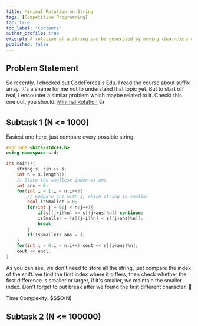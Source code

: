 ```yaml
---
title: Minimal Rotation on String
tags: [Competitive Programming]
toc: true
toc_label: "Contents"
author_profile: true
excerpt: A rotation of a string can be generated by moving characters one after another from beginning to end. Your task is to determine the lexicographically minimal rotation of a string. 💯
published: false
---
```


## Problem Statement

So recently, I checked out CodeForces's Edu. I read the course about suffix array. It's a shame for me not to understand that topic yet. But to start off real, I encounter a similar problem which maybe related to it. Checkt this one out, you should. [Minimal Rotation](https://cses.fi/problemset/task/1110/) 👍

## Subtask 1 (N <= 1000)

Easiest one here, just compare every possible string.

```c++
#include <bits/stdc++.h>
using namespace std;

int main(){
    string s; cin >> s;
    int n = s.length();
    // Store the smallest index as ans
    int ans = 0;
    for(int i = 1;i < n;i++){
        // Compare ans with i, which string is smaller
        bool isSmaller = 0;
        for(int j = 0;j < n;j++){
            if(s[(j+i)%n] == s[(j+ans)%n]) continue;
            isSmaller = (s[(j+i)%n] < s[(j+ans)%n]);
            break;
        }
        if(isSmaller) ans = i;
    }
    for(int i = 0;i < n;i++) cout << s[(i+ans)%n];
    cout << endl;
}
```

As you can see, we don't need to store all the string, just compare the index of the shift. we find the first index where it differs, then check whether the first difference is smaller or larger, if it's smaller, we maintain the smaller index. Don't forget to put break after we found the first different character. 💚

Time Complexity: $$$O(N)

## Subtask 2 (N <= 100000)

